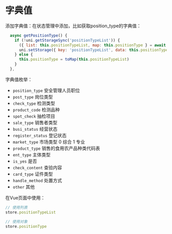 # 字典值

添加字典值：在状态管理中添加，比如获取position_type的字典值：

```js
  async getPositionType() {
    if (!uni.getStorageSync('positionTypeList')) {
      ({ list: this.positionTypeList, map: this.positionType } = await getDict('position_type'))
      uni.setStorage({ key: 'positionTypeList', data: this.positionTypeList })
    } else {
      this.positionType = toMap(this.positionTypeList)
    }
  },
```

字典值枚举：

- `position_type` 安全管理人员职位
- `post_type` 岗位类型
- `check_type` 检测类型
- `product_code` 检测品种
- `spot_check` 抽检项目
- `sale_type` 销售者类型
- `busi_status` 经营状态
- `register_status`  登记状态
- `market_type`  市场类型  0 综合 1 专业
- `product_type` 销售的食用农产品种类代码表
- `ent_type` 主体类型
- `is_yes`  是否
- `check_content` 查验内容
- `card_type` 证件类型
- `handle_method` 处置方式
- `other` 其他

在Vue页面中使用：

```js
// 使用列表
store.positionTypeList

// 使用对象
store.positionType
```
